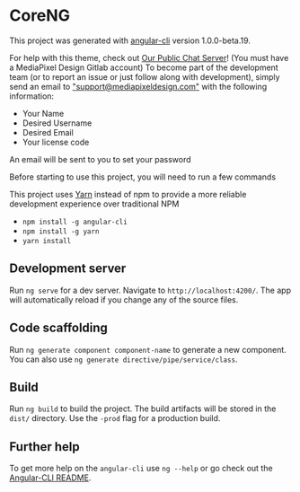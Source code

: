 # CoreNG

This project was generated with [angular-cli](https://github.com/angular/angular-cli) version 1.0.0-beta.19.

For help with this theme, check out [Our Public Chat Server](https://chat.mediapixeldesign.com)!
(You must have a MediaPixel Design Gitlab account)
To become part of the development team (or to report an issue or just follow along with development),
simply send an email to ["support@mediapixeldesign.com"](mailto:support@mediapixeldesign.com) with the following information:
    
* Your Name
* Desired Username
* Desired Email
* Your license code
    
An email will be sent to you to set your password


Before starting to use this project, you will need to run a few commands

This project uses [Yarn](yarnpkg.com) instead of npm to provide a more reliable development experience over traditional NPM

* `npm install -g angular-cli` 
* `npm install -g yarn`
* `yarn install`


## Development server
Run `ng serve` for a dev server. Navigate to `http://localhost:4200/`. The app will automatically reload if you change any of the source files.

## Code scaffolding

Run `ng generate component component-name` to generate a new component. You can also use `ng generate directive/pipe/service/class`.

## Build

Run `ng build` to build the project. The build artifacts will be stored in the `dist/` directory. Use the `-prod` flag for a production build.

## Further help

To get more help on the `angular-cli` use `ng --help` or go check out the [Angular-CLI README](https://github.com/angular/angular-cli/blob/master/README.md).
